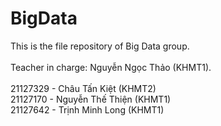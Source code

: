 # BigData

This is the file repository of Big Data group.\
\
Teacher in charge: Nguyễn Ngọc Thảo (KHMT1).\
\
21127329 - Châu Tấn Kiệt (KHMT2)\
21127170 - Nguyễn Thế Thiện (KHMT1)\
21127642 - Trịnh Minh Long (KHMT1)

